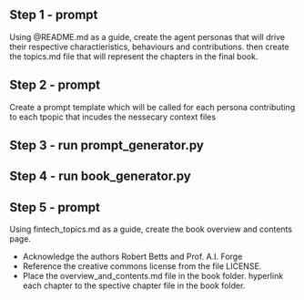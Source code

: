 ## Step 1 - prompt

Using @README.md as a guide, create the agent personas that will drive their respective charactieristics, behaviours and contributions. then create the topics.md file that will represent the chapters in the final book.


## Step 2 - prompt 

Create a prompt template which will be called for each persona contributing to each tpopic that incudes the nessecary context files


## Step 3 - run prompt_generator.py

## Step 4 - run book_generator.py

## Step 5 - prompt

Using fintech_topics.md as a guide, create the book overview and contents page.
- Acknowledge the authors Robert Betts and Prof. A.I. Forge
- Reference the creative commons license from the file LICENSE.
- Place the overview_and_contents.md file in the book folder. hyperlink each chapter to the spective chapter file in the book folder.
